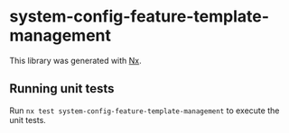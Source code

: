 # system-config-feature-template-management

This library was generated with [Nx](https://nx.dev).

## Running unit tests

Run `nx test system-config-feature-template-management` to execute the unit tests.
